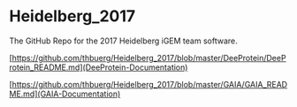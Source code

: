 # Heidelberg_2017
The GitHub Repo for the 2017 Heidelberg iGEM team software.

[https://github.com/thbuerg/Heidelberg_2017/blob/master/DeeProtein/DeeProtein_README.md](DeeProtein-Documentation)

[https://github.com/thbuerg/Heidelberg_2017/blob/master/GAIA/GAIA_README.md](GAIA-Documentation)
